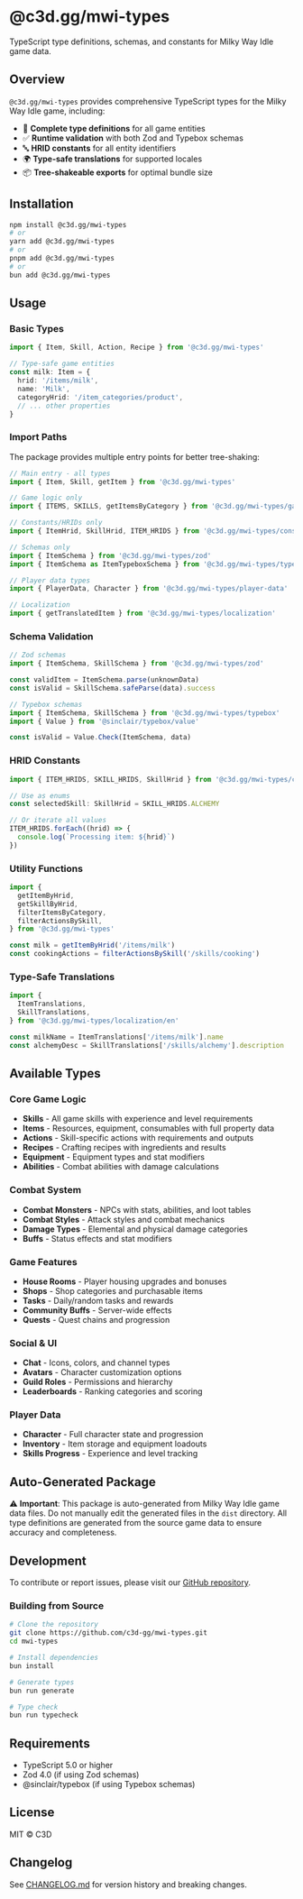 # @c3d.gg/mwi-types

TypeScript type definitions, schemas, and constants for Milky Way Idle game data.

## Overview

`@c3d.gg/mwi-types` provides comprehensive TypeScript types for the Milky Way Idle game, including:

- 🎯 **Complete type definitions** for all game entities
- ✅ **Runtime validation** with both Zod and Typebox schemas
- 🔤 **HRID constants** for all entity identifiers
- 🌍 **Type-safe translations** for supported locales
- 📦 **Tree-shakeable exports** for optimal bundle size

## Installation

```bash
npm install @c3d.gg/mwi-types
# or
yarn add @c3d.gg/mwi-types
# or
pnpm add @c3d.gg/mwi-types
# or
bun add @c3d.gg/mwi-types
```

## Usage

### Basic Types

```typescript
import { Item, Skill, Action, Recipe } from '@c3d.gg/mwi-types'

// Type-safe game entities
const milk: Item = {
  hrid: '/items/milk',
  name: 'Milk',
  categoryHrid: '/item_categories/product',
  // ... other properties
}
```

### Import Paths

The package provides multiple entry points for better tree-shaking:

```typescript
// Main entry - all types
import { Item, Skill, getItem } from '@c3d.gg/mwi-types'

// Game logic only
import { ITEMS, SKILLS, getItemsByCategory } from '@c3d.gg/mwi-types/game-logic'

// Constants/HRIDs only
import { ItemHrid, SkillHrid, ITEM_HRIDS } from '@c3d.gg/mwi-types/constants'

// Schemas only
import { ItemSchema } from '@c3d.gg/mwi-types/zod'
import { ItemSchema as ItemTypeboxSchema } from '@c3d.gg/mwi-types/typebox'

// Player data types
import { PlayerData, Character } from '@c3d.gg/mwi-types/player-data'

// Localization
import { getTranslatedItem } from '@c3d.gg/mwi-types/localization'
```

### Schema Validation

```typescript
// Zod schemas
import { ItemSchema, SkillSchema } from '@c3d.gg/mwi-types/zod'

const validItem = ItemSchema.parse(unknownData)
const isValid = SkillSchema.safeParse(data).success

// Typebox schemas
import { ItemSchema, SkillSchema } from '@c3d.gg/mwi-types/typebox'
import { Value } from '@sinclair/typebox/value'

const isValid = Value.Check(ItemSchema, data)
```

### HRID Constants

```typescript
import { ITEM_HRIDS, SKILL_HRIDS, SkillHrid } from '@c3d.gg/mwi-types/constants'

// Use as enums
const selectedSkill: SkillHrid = SKILL_HRIDS.ALCHEMY

// Or iterate all values
ITEM_HRIDS.forEach((hrid) => {
  console.log(`Processing item: ${hrid}`)
})
```

### Utility Functions

```typescript
import {
  getItemByHrid,
  getSkillByHrid,
  filterItemsByCategory,
  filterActionsBySkill,
} from '@c3d.gg/mwi-types'

const milk = getItemByHrid('/items/milk')
const cookingActions = filterActionsBySkill('/skills/cooking')
```

### Type-Safe Translations

```typescript
import {
  ItemTranslations,
  SkillTranslations,
} from '@c3d.gg/mwi-types/localization/en'

const milkName = ItemTranslations['/items/milk'].name
const alchemyDesc = SkillTranslations['/skills/alchemy'].description
```

## Available Types

### Core Game Logic

- **Skills** - All game skills with experience and level requirements
- **Items** - Resources, equipment, consumables with full property data
- **Actions** - Skill-specific actions with requirements and outputs
- **Recipes** - Crafting recipes with ingredients and results
- **Equipment** - Equipment types and stat modifiers
- **Abilities** - Combat abilities with damage calculations

### Combat System

- **Combat Monsters** - NPCs with stats, abilities, and loot tables
- **Combat Styles** - Attack styles and combat mechanics
- **Damage Types** - Elemental and physical damage categories
- **Buffs** - Status effects and stat modifiers

### Game Features

- **House Rooms** - Player housing upgrades and bonuses
- **Shops** - Shop categories and purchasable items
- **Tasks** - Daily/random tasks and rewards
- **Community Buffs** - Server-wide effects
- **Quests** - Quest chains and progression

### Social & UI

- **Chat** - Icons, colors, and channel types
- **Avatars** - Character customization options
- **Guild Roles** - Permissions and hierarchy
- **Leaderboards** - Ranking categories and scoring

### Player Data

- **Character** - Full character state and progression
- **Inventory** - Item storage and equipment loadouts
- **Skills Progress** - Experience and level tracking

## Auto-Generated Package

⚠️ **Important**: This package is auto-generated from Milky Way Idle game data files. Do not manually edit the generated files in the `dist` directory. All type definitions are generated from the source game data to ensure accuracy and completeness.

## Development

To contribute or report issues, please visit our [GitHub repository](https://github.com/c3d-gg/mwi-types).

### Building from Source

```bash
# Clone the repository
git clone https://github.com/c3d-gg/mwi-types.git
cd mwi-types

# Install dependencies
bun install

# Generate types
bun run generate

# Type check
bun run typecheck
```

## Requirements

- TypeScript 5.0 or higher
- Zod 4.0 (if using Zod schemas)
- @sinclair/typebox (if using Typebox schemas)

## License

MIT © C3D

## Changelog

See [CHANGELOG.md](./CHANGELOG.md) for version history and breaking changes.
